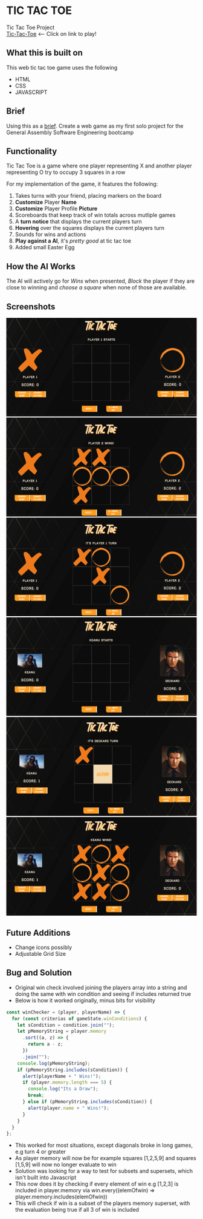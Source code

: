 # TIC TAC TOE

Tic Tac Toe Project <br/>
[Tic-Tac-Toe](https://johnson-mintyc.github.io/TicTacToe-Project/) <-- Click on link to play!

## What this is built on

This web tic tac toe game uses the following

- HTML
- CSS
- JAVASCRIPT

## Brief

Using this as a [brief](https://git.generalassemb.ly/seir59anz/seir59anz-course-materials/tree/main/unit1/project).
Create a web game as my first solo project for the General Assembly Software Engineering bootcamp

## Functionality

Tic Tac Toe is a game where one player representing X and another player representing O try to occupy 3 squares in a row

For my implementation of the game, it features the following:

1. Takes turns with your friend, placing markers on the board
1. **Customize** Player **Name**
1. **Customize** Player Profile **Picture**
1. Scoreboards that keep track of win totals across mutliple games
1. A **turn notice** that displays the current players turn
1. **Hovering** over the squares displays the current players turn
1. Sounds for wins and actions
1. **Play against a AI**, it's _pretty good_ at tic tac toe
1. Added small Easter Egg

## How the AI Works

The AI will actively go for _Wins_ when presented, _Block_ the player if they are close to winning and _choose a square_ when none of those are available.

## Screenshots

![Screenshot1](./Screenshots/Screen%20Shot%202022-06-22%20at%201.44.46%20PM.png)
![Screenshot2](./Screenshots/Screen%20Shot%202022-06-22%20at%205.10.29%20PM.png)
![Screenshot3](./Screenshots/Screen%20Shot%202022-06-22%20at%205.11.05%20PM.png)
![Screenshot4](./Screenshots/Screen%20Shot%202022-06-22%20at%205.38.06%20PM.png)
![Screenshot5](./Screenshots/Screen%20Shot%202022-06-22%20at%205.39.17%20PM.png)
![Screenshot3](./Screenshots/Screen%20Shot%202022-06-22%20at%205.38.31%20PM.png)

## Future Additions

- Change icons possibly
- Adjustable Grid Size

## Bug and Solution

- Original win check involved joining the players array into a string and doing the same with win condition and seeing if includes returned true
- Below is how it worked originally, minus bits for visibility

```js
const winChecker = (player, playerName) => {
  for (const criterias of gameState.winConditions) {
    let sCondition = condition.join("");
    let pMemoryString = player.memory
      .sort((a, z) => {
        return a - z;
      })
      .join("");
    console.log(pMemoryString);
    if (pMemoryString.includes(sCondition)) {
      alert(playerName + " Wins!");
      if (player.memory.length === 5) {
        console.log("Its a Draw");
        break;
      } else if (pMemoryString.includes(sCondition)) {
        alert(player.name + " Wins!");
      }
    }
  }
};
```

- This worked for most situations, except diagonals broke in long games, e.g turn 4 or greater
- As player memory will now be for example squares [1,2,5,9] and squares [1,5,9] will now no longer evaluate to win
- Solution was looking for a way to test for subsets and supersets, which isn't built into Javascript
- This now does it by checking if every element of win e.g [1,2,3] is included in player.memory via win.every((elemOfwin) => player.memory.includes(elemOfwin))
- This will check if win is a subset of the players memory superset, with the evaluation being true if all 3 of win is included
